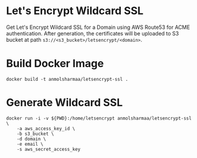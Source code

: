 # Let's Encrypt Wildcard SSL

Get Let's Encrypt Wildcard SSL for a Domain using AWS Route53 for ACME authentication.
After generation, the certificates will be uploaded to S3 bucket at path `s3://<s3_bucket>/letsencrypt/<domain>`. 

# Build Docker Image

```
docker build -t anmolsharmaa/letsencrypt-ssl .
```

# Generate Wildcard SSL

```
docker run -i -v ${PWD}:/home/letsencrypt anmolsharmaa/letsencrypt-ssl \
    -a aws_access_key_id \
    -b s3_bucket \
    -d domain \
    -e email \
    -s aws_secret_access_key
```